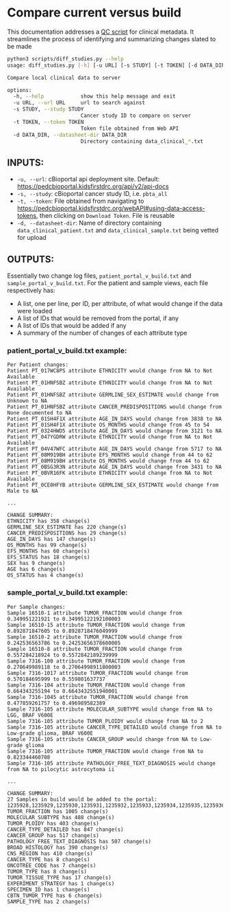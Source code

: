 # Compare current versus build
This documentation addresses a [QC script](../scripts/diff_studies.py) for clinical metadata. It streamlines the process of identifying and summarizing changes slated to be made

```sh
python3 scripts/diff_studies.py --help
usage: diff_studies.py [-h] [-u URL] [-s STUDY] [-t TOKEN] [-d DATA_DIR]

Compare local clinical data to server

options:
  -h, --help            show this help message and exit
  -u URL, --url URL     url to search against
  -s STUDY, --study STUDY
                        Cancer study ID to compare on server
  -t TOKEN, --token TOKEN
                        Token file obtained from Web API
  -d DATA_DIR, --datasheet-dir DATA_DIR
                        Directory containing data_clinical_*.txt
```

## INPUTS:
 - `-u, --url`: cBioportal api deployment site. Default: https://pedcbioportal.kidsfirstdrc.org/api/v2/api-docs
 - `-s, --study`: cBioportal cancer study ID, i.e. `pbta_all`
 - `-t, --token`: File obtained from navigating to https://pedcbioportal.kidsfirstdrc.org/webAPI#using-data-access-tokens, then clicking on `Download Token`. File is reusable
 - `-d, --datasheet-dir`: Name of directory containing `data_clinical_patient.txt` and `data_clinical_sample.txt` being vetted for upload

## OUTPUTS:
Essentially two change log files, `patient_portal_v_build.txt` and `sample_portal_v_build.txt`.
For the patient and sample views, each file respectively has:
 - A list, one per line, per ID, per attribute, of what would change if the data were loaded
 - A list of IDs that would be removed from the portal, if any
 - A list of IDs that would be added if any
 - A summary of the number of changes of each attribute type

### patient_portal_v_build.txt example:
```
Per Patient changes:
Patient PT_017WC8PS attribute ETHNICITY would change from NA to Not Available
Patient PT_01HNFSBZ attribute ETHNICITY would change from NA to Not Available
Patient PT_01HNFSBZ attribute GERMLINE_SEX_ESTIMATE would change from Unknown to NA
Patient PT_01HNFSBZ attribute CANCER_PREDISPOSITIONS would change from None documented to NA
Patient PT_01SH4F1X attribute AGE_IN_DAYS would change from 3838 to NA
Patient PT_01SH4F1X attribute OS_MONTHS would change from 45 to 54
Patient PT_0324HWD5 attribute AGE_IN_DAYS would change from 3121 to NA
Patient PT_047YGDRW attribute ETHNICITY would change from NA to Not Available
Patient PT_04V47WFC attribute AGE_IN_DAYS would change from 5717 to NA
Patient PT_08M919BH attribute EFS_MONTHS would change from 44 to 62
Patient PT_08M919BH attribute OS_MONTHS would change from 44 to 62
Patient PT_0BSG3R3N attribute AGE_IN_DAYS would change from 3431 to NA
Patient PT_0BVR16FK attribute ETHNICITY would change from NA to Not Available
Patient PT_0CE0HFYB attribute GERMLINE_SEX_ESTIMATE would change from Male to NA

...

CHANGE SUMMARY:
ETHNICITY has 358 change(s)
GERMLINE_SEX_ESTIMATE has 220 change(s)
CANCER_PREDISPOSITIONS has 29 change(s)
AGE_IN_DAYS has 147 change(s)
OS_MONTHS has 99 change(s)
EFS_MONTHS has 60 change(s)
EFS_STATUS has 18 change(s)
SEX has 9 change(s)
AGE has 6 change(s)
OS_STATUS has 4 change(s)
```

### sample_portal_v_build.txt example:
```
Per Sample changes:
Sample 16510-1 attribute TUMOR_FRACTION would change from 0.349951221921 to 0.34995122192100003
Sample 16510-15 attribute TUMOR_FRACTION would change from 0.892871847605 to 0.8928718476049999
Sample 16510-2 attribute TUMOR_FRACTION would change from 0.242536563786 to 0.24253656378600005
Sample 16510-8 attribute TUMOR_FRACTION would change from 0.557284218924 to 0.5572842189239999
Sample 7316-100 attribute TUMOR_FRACTION would change from 0.270649989118 to 0.27064998911800003
Sample 7316-1017 attribute TUMOR_FRACTION would change from 0.570184695999 to 0.559801637737
Sample 7316-104 attribute TUMOR_FRACTION would change from 0.664343255194 to 0.6643432551940001
Sample 7316-1045 attribute TUMOR_FRACTION would change from 0.477859261757 to 0.496989582389
Sample 7316-105 attribute MOLECULAR_SUBTYPE would change from NA to LGG, BRAF V600E
Sample 7316-105 attribute TUMOR_PLOIDY would change from NA to 2
Sample 7316-105 attribute CANCER_TYPE_DETAILED would change from NA to Low-grade glioma, BRAF V600E
Sample 7316-105 attribute CANCER_GROUP would change from NA to Low-grade glioma
Sample 7316-105 attribute TUMOR_FRACTION would change from NA to 0.823344460708
Sample 7316-105 attribute PATHOLOGY_FREE_TEXT_DIAGNOSIS would change from NA to pilocytic astrocytoma ii

...

CHANGE SUMMARY:
27 Samples in build would be added to the portal: 1235928,1235929,1235930,1235931,1235932,1235933,1235934,1235935,1235936,1235937,1235938,1235939,1235940,1235941,1235981,1240110,1240112,1240114,1240116,1242273,1242274,1242276,1250775,1250776,1250777,1250778,1273223
TUMOR_FRACTION has 1005 change(s)
MOLECULAR_SUBTYPE has 488 change(s)
TUMOR_PLOIDY has 403 change(s)
CANCER_TYPE_DETAILED has 847 change(s)
CANCER_GROUP has 517 change(s)
PATHOLOGY_FREE_TEXT_DIAGNOSIS has 507 change(s)
BROAD_HISTOLOGY has 390 change(s)
CNS_REGION has 410 change(s)
CANCER_TYPE has 8 change(s)
ONCOTREE_CODE has 7 change(s)
TUMOR_TYPE has 8 change(s)
TUMOR_TISSUE_TYPE has 17 change(s)
EXPERIMENT_STRATEGY has 1 change(s)
SPECIMEN_ID has 1 change(s)
CBTN_TUMOR_TYPE has 6 change(s)
SAMPLE_TYPE has 2 change(s)
```